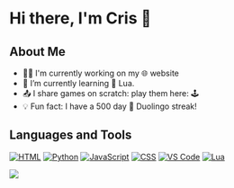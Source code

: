 # Hi there, I'm Cris 👋

## About Me
- 👩‍💻 I'm currently working on my 🌐 website
- 🌱 I’m currently learning 🌙 Lua.
- 📤 I share games on scratch: play them here: 🕹
- 💡 Fun fact: I have a 500 day 🦉 Duolingo streak!

## Languages and Tools
[![HTML](https://img.shields.io/badge/-HTML-orange?logo=html5)](https://www.w3.org/html/)
[![Python](https://img.shields.io/badge/-Python-blue?logo=python)](https://www.python.org/)
[![JavaScript](https://img.shields.io/badge/-JavaScript-yellow?logo=javascript)](https://developer.mozilla.org/en-US/docs/Web/JavaScript)
[![CSS](https://img.shields.io/badge/-CSS-blueviolet?logo=css3)](https://developer.mozilla.org/en-US/docs/Web/CSS)
[![VS Code](https://img.shields.io/badge/-VS%20Code-informational?logo=visualstudiocode)](https://code.visualstudio.com/)
[![Lua](https://img.shields.io/badge/-Lua-brightgreen?logo=lua)](https://www.lua.org/)

![](https://komarev.com/ghpvc/?username=CrisMcCool) 



